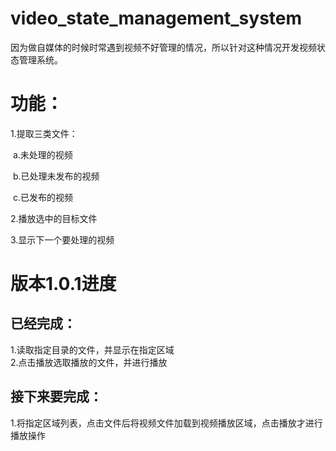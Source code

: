 # video_state_management_system
因为做自媒体的时候时常遇到视频不好管理的情况，所以针对这种情况开发视频状态管理系统。

# 功能：

1.提取三类文件：

​	a.未处理的视频

​	b.已处理未发布的视频

​	c.已发布的视频

2.播放选中的目标文件

3.显示下一个要处理的视频

# 版本1.0.1进度
## 已经完成：
1.读取指定目录的文件，并显示在指定区域  
2.点击播放选取播放的文件，并进行播放
## 接下来要完成：
1.将指定区域列表，点击文件后将视频文件加载到视频播放区域，点击播放才进行播放操作
